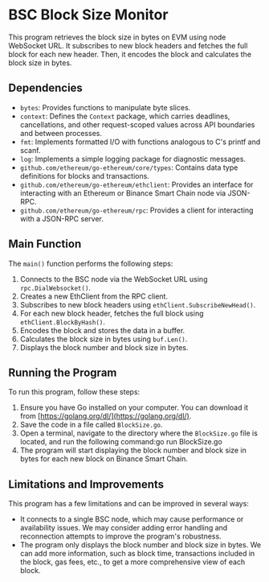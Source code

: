 # BSC Block Size Monitor

This program retrieves the block size in bytes on EVM using node WebSocket URL. It subscribes to new block headers and fetches the full block for each new header. Then, it encodes the block and calculates the block size in bytes.

## Dependencies

- `bytes`: Provides functions to manipulate byte slices.
- `context`: Defines the `Context` package, which carries deadlines, cancellations, and other request-scoped values across API boundaries and between processes.
- `fmt`: Implements formatted I/O with functions analogous to C's printf and scanf.
- `log`: Implements a simple logging package for diagnostic messages.
- `github.com/ethereum/go-ethereum/core/types`: Contains data type definitions for blocks and transactions.
- `github.com/ethereum/go-ethereum/ethclient`: Provides an interface for interacting with an Ethereum or Binance Smart Chain node via JSON-RPC.
- `github.com/ethereum/go-ethereum/rpc`: Provides a client for interacting with a JSON-RPC server.

## Main Function

The `main()` function performs the following steps:

1. Connects to the BSC node via the WebSocket URL using `rpc.DialWebsocket()`.
2. Creates a new EthClient from the RPC client.
3. Subscribes to new block headers using `ethClient.SubscribeNewHead()`.
4. For each new block header, fetches the full block using `ethClient.BlockByHash()`.
5. Encodes the block and stores the data in a buffer.
6. Calculates the block size in bytes using `buf.Len()`.
7. Displays the block number and block size in bytes.

## Running the Program

To run this program, follow these steps:

1. Ensure you have Go installed on your computer. You can download it from [https://golang.org/dl/](https://golang.org/dl/).
2. Save the code in a file called `BlockSize.go`.
3. Open a terminal, navigate to the directory where the `BlockSize.go` file is located, and run the following command:go run BlockSize.go
4. The program will start displaying the block number and block size in bytes for each new block on Binance Smart Chain.

## Limitations and Improvements

This program has a few limitations and can be improved in several ways:

- It connects to a single BSC node, which may cause performance or availability issues. We may consider adding error handling and reconnection attempts to improve the program's robustness.
- The program only displays the block number and block size in bytes. We can add more information, such as block time, transactions included in the block, gas fees, etc., to get a more comprehensive view of each block.

